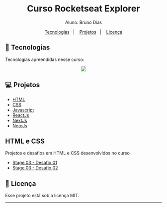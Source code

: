 <h1 align="center"> Curso Rocketseat Explorer</h1>

<p align="center">
Aluno: Bruno Dias<br>
</p>

<p align="center">
  <a href="#-tecnologias">Tecnologias</a>&nbsp;&nbsp;&nbsp;|&nbsp;&nbsp;&nbsp;
  <a href="#-projetos">Projetos</a>&nbsp;&nbsp;&nbsp;|&nbsp;&nbsp;&nbsp;
  <a href="#memo-licença">Licença</a>
</p>

## 🚀 Tecnologias

Tecnologias apreendidas nesse curso:

<p align="center">
  <a href="https://skillicons.dev">
    <img src="https://skillicons.dev/icons?i=html,css,js,react,nextjs,nodejs" />
  </a>
</p>

## 💻 Projetos

- [HTML](#html-e-css)
- [CSS](#html-e-css)
- [Javascript](#html-e-css)
- [ReactJs](#html-e-css)
- [NextJs](#html-e-css)
- [NoteJs](#html-e-css)

## HTML e CSS

<p>Projetos e desafios em HTML e CSS desenvolvidos no curso</p>

- [Stage 03 - Desafio 01](https://stage03-desafio01.vercel.app/)
- [Stage 03 - Desafio 02](https://stage03-desafio02.vercel.app/)


## :memo: Licença

Esse projeto está sob a licença MIT.

---
